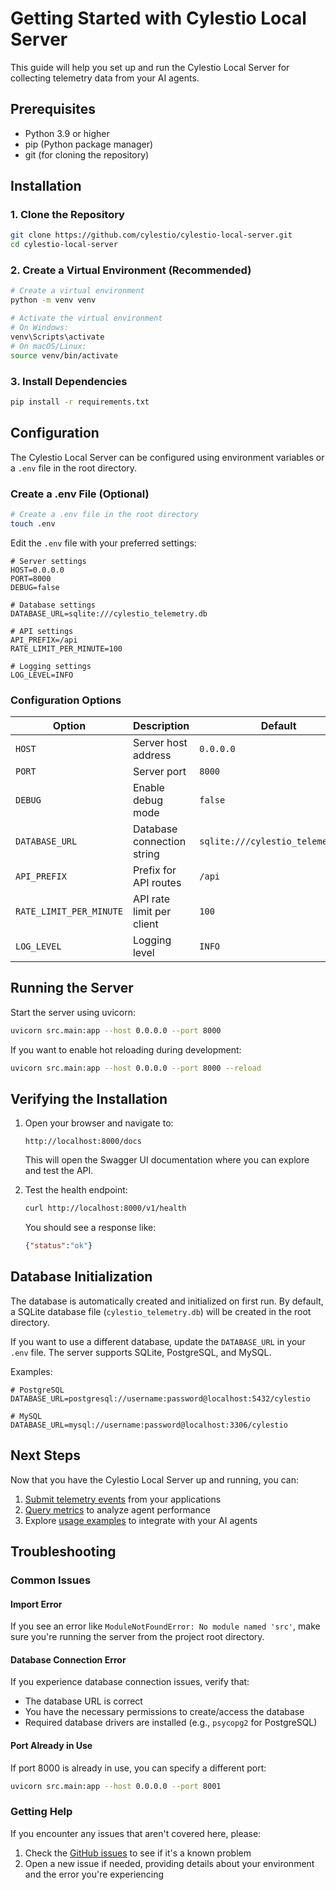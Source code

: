 # Getting Started with Cylestio Local Server

This guide will help you set up and run the Cylestio Local Server for collecting telemetry data from your AI agents.

## Prerequisites

- Python 3.9 or higher
- pip (Python package manager)
- git (for cloning the repository)

## Installation

### 1. Clone the Repository

```bash
git clone https://github.com/cylestio/cylestio-local-server.git
cd cylestio-local-server
```

### 2. Create a Virtual Environment (Recommended)

```bash
# Create a virtual environment
python -m venv venv

# Activate the virtual environment
# On Windows:
venv\Scripts\activate
# On macOS/Linux:
source venv/bin/activate
```

### 3. Install Dependencies

```bash
pip install -r requirements.txt
```

## Configuration

The Cylestio Local Server can be configured using environment variables or a `.env` file in the root directory.

### Create a .env File (Optional)

```bash
# Create a .env file in the root directory
touch .env
```

Edit the `.env` file with your preferred settings:

```
# Server settings
HOST=0.0.0.0
PORT=8000
DEBUG=false

# Database settings
DATABASE_URL=sqlite:///cylestio_telemetry.db

# API settings
API_PREFIX=/api
RATE_LIMIT_PER_MINUTE=100

# Logging settings
LOG_LEVEL=INFO
```

### Configuration Options

| Option | Description | Default |
|--------|-------------|---------|
| `HOST` | Server host address | `0.0.0.0` |
| `PORT` | Server port | `8000` |
| `DEBUG` | Enable debug mode | `false` |
| `DATABASE_URL` | Database connection string | `sqlite:///cylestio_telemetry.db` |
| `API_PREFIX` | Prefix for API routes | `/api` |
| `RATE_LIMIT_PER_MINUTE` | API rate limit per client | `100` |
| `LOG_LEVEL` | Logging level | `INFO` |

## Running the Server

Start the server using uvicorn:

```bash
uvicorn src.main:app --host 0.0.0.0 --port 8000
```

If you want to enable hot reloading during development:

```bash
uvicorn src.main:app --host 0.0.0.0 --port 8000 --reload
```

## Verifying the Installation

1. Open your browser and navigate to:
   ```
   http://localhost:8000/docs
   ```

   This will open the Swagger UI documentation where you can explore and test the API.

2. Test the health endpoint:
   ```bash
   curl http://localhost:8000/v1/health
   ```

   You should see a response like:
   ```json
   {"status":"ok"}
   ```

## Database Initialization

The database is automatically created and initialized on first run. By default, a SQLite database file (`cylestio_telemetry.db`) will be created in the root directory.

If you want to use a different database, update the `DATABASE_URL` in your `.env` file. The server supports SQLite, PostgreSQL, and MySQL.

Examples:
```
# PostgreSQL
DATABASE_URL=postgresql://username:password@localhost:5432/cylestio

# MySQL
DATABASE_URL=mysql://username:password@localhost:3306/cylestio
```

## Next Steps

Now that you have the Cylestio Local Server up and running, you can:

1. [Submit telemetry events](../api/telemetry-submit.md) from your applications
2. [Query metrics](../api/metrics-dashboard.md) to analyze agent performance
3. Explore [usage examples](../examples/README.md) to integrate with your AI agents

## Troubleshooting

### Common Issues

#### Import Error

If you see an error like `ModuleNotFoundError: No module named 'src'`, make sure you're running the server from the project root directory.

#### Database Connection Error

If you experience database connection issues, verify that:
- The database URL is correct
- You have the necessary permissions to create/access the database
- Required database drivers are installed (e.g., `psycopg2` for PostgreSQL)

#### Port Already in Use

If port 8000 is already in use, you can specify a different port:

```bash
uvicorn src.main:app --host 0.0.0.0 --port 8001
```

### Getting Help

If you encounter any issues that aren't covered here, please:

1. Check the [GitHub issues](https://github.com/cylestio/cylestio-local-server/issues) to see if it's a known problem
2. Open a new issue if needed, providing details about your environment and the error you're experiencing 